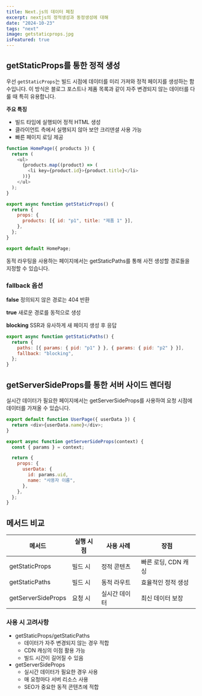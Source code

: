 ```yaml
---
title: Next.js의 데이터 페칭
excerpt: nextjs의 정적생성과 동정생성에 대해
date: "2024-10-23"
tags: "next"
image: getstaticprops.jpg
isFeatured: true
---
```


## getStaticProps를 통한 정적 생성

우선 `getStaticProps`는 빌드 시점에 데이터를 미리 가져와 정적 페이지를 생성하는 함수입니다. 이 방식은 블로그 포스트나 제품 목록과 같이 자주 변경되지 않는 데이터를 다룰 때 특히 유용합니다.

**주요 특징**

- 빌드 타임에 실행되어 정적 HTML 생성
- 클라이언트 측에서 실행되지 않아 보안 크리덴셜 사용 가능
- 빠른 페이지 로딩 제공

```js
function HomePage({ products }) {
  return (
    <ul>
      {products.map((product) => (
        <li key={product.id}>{product.title}</li>
      ))}
    </ul>
  );
}

export async function getStaticProps() {
  return {
    props: {
      products: [{ id: "p1", title: "제품 1" }],
    },
  };
}

export default HomePage;
```

동적 라우팅을 사용하는 페이지에서는 getStaticPaths를 통해 사전 생성할 경로들을 지정할 수 있습니다.

### fallback 옵션

**false**
정의되지 않은 경로는 404 반환

**true**
새로운 경로를 동적으로 생성

**blocking**
SSR과 유사하게 새 페이지 생성 후 응답

```js
export async function getStaticPaths() {
  return {
    paths: [{ params: { pid: "p1" } }, { params: { pid: "p2" } }],
    fallback: "blocking",
  };
}
```

## getServerSideProps를 통한 서버 사이드 렌더링

실시간 데이터가 필요한 페이지에서는 getServerSideProps를 사용하여 요청 시점에 데이터를 가져올 수 있습니다.

```js
export default function UserPage({ userData }) {
  return <div>{userData.name}</div>;
}

export async function getServerSideProps(context) {
  const { params } = context;

  return {
    props: {
      userData: {
        id: params.uid,
        name: "사용자 이름",
      },
    },
  };
}
```

## 메서드 비교

| 메서드             | 실행 시점 | 사용 사례     | 장점                |
| ------------------ | --------- | ------------- | ------------------- |
| getStaticProps     | 빌드 시   | 정적 콘텐츠   | 빠른 로딩, CDN 캐싱 |
| getStaticPaths     | 빌드 시   | 동적 라우트   | 효율적인 정적 생성  |
| getServerSideProps | 요청 시   | 실시간 데이터 | 최신 데이터 보장    |

### 사용 시 고려사항

- getStaticProps/getStaticPaths
  - 데이터가 자주 변경되지 않는 경우 적합
  - CDN 캐싱의 이점 활용 가능
  - 빌드 시간이 길어질 수 있음
- getServerSideProps
  - 실시간 데이터가 필요한 경우 사용
  - 매 요청마다 서버 리소스 사용
  - SEO가 중요한 동적 콘텐츠에 적합
